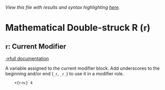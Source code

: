 *View this file with results and syntax highlighting [here](https://saltytine.github.io/BQN/help/currentmodifier.html).*

# Mathematical Double-struck R (`𝕣`)

## `𝕣`: Current Modifier
[→full documentation](../doc/block.md#self-reference)

A variable assigned to the current modifier block. Add underscores to the beginning and/or end (`_𝕣`, `_𝕣_`) to use it in a modifier role.

        +{𝕣⊣𝕩} 4
